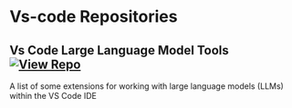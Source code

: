 # Vs-code Repositories

## Vs Code Large Language Model Tools [![View Repo](https://img.shields.io/badge/view-repo-green)](https://github.com/danielrosehill/VS-Code-LLM-Tools)
A list of some extensions for working with large language models (LLMs) within the VS Code IDE

